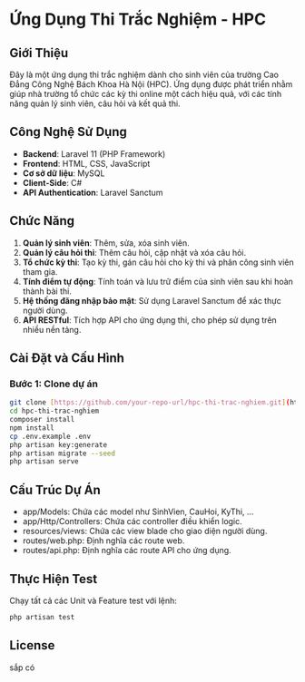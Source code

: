 # Ứng Dụng Thi Trắc Nghiệm - HPC

## Giới Thiệu
Đây là một ứng dụng thi trắc nghiệm dành cho sinh viên của trường Cao Đẳng Công Nghệ Bách Khoa Hà Nội (HPC). Ứng dụng được phát triển nhằm giúp nhà trường tổ chức các kỳ thi online một cách hiệu quả, với các tính năng quản lý sinh viên, câu hỏi và kết quả thi.

## Công Nghệ Sử Dụng
- **Backend**: Laravel 11 (PHP Framework)
- **Frontend**: HTML, CSS, JavaScript
- **Cơ sở dữ liệu**: MySQL
- **Client-Side**: C#
- **API Authentication**: Laravel Sanctum

## Chức Năng
1. **Quản lý sinh viên**: Thêm, sửa, xóa sinh viên.
2. **Quản lý câu hỏi thi**: Thêm câu hỏi, cập nhật và xóa câu hỏi.
3. **Tổ chức kỳ thi**: Tạo kỳ thi, gán câu hỏi cho kỳ thi và phân công sinh viên tham gia.
4. **Tính điểm tự động**: Tính toán và lưu trữ điểm của sinh viên sau khi hoàn thành bài thi.
5. **Hệ thống đăng nhập bảo mật**: Sử dụng Laravel Sanctum để xác thực người dùng.
6. **API RESTful**: Tích hợp API cho ứng dụng thi, cho phép sử dụng trên nhiều nền tảng.

## Cài Đặt và Cấu Hình

### Bước 1: Clone dự án
```bash
git clone [https://github.com/your-repo-url/hpc-thi-trac-nghiem.git](https://github.com/copecute/trac-nghiem-hpc.git)
cd hpc-thi-trac-nghiem
composer install
npm install
cp .env.example .env
php artisan key:generate
php artisan migrate --seed
php artisan serve
```
## Cấu Trúc Dự Án
- app/Models: Chứa các model như SinhVien, CauHoi, KyThi, ...
- app/Http/Controllers: Chứa các controller điều khiển logic.
- resources/views: Chứa các view blade cho giao diện người dùng.
- routes/web.php: Định nghĩa các route web.
- routes/api.php: Định nghĩa các route API cho ứng dụng.

## Thực Hiện Test
Chạy tất cả các Unit và Feature test với lệnh:
```bash
php artisan test
```
## License
sắp có

